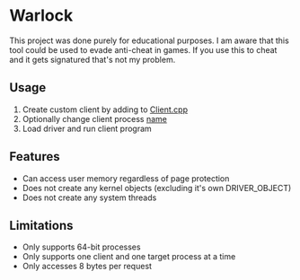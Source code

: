 # Warlock
This project was done purely for educational purposes. I am aware that this tool could be used to evade anti-cheat in games. If you use this to cheat and it gets signatured that's not my problem.



## Usage

1. Create custom client by adding to [Client.cpp](https://github.com/Tserith/Warlock/blob/master/Client/Client.cpp)
2. Optionally change client process [name](https://github.com/Tserith/Warlock/blob/master/Warlock/Common.h#L5)
3. Load driver and run client program



## Features

- Can access user memory regardless of page protection
- Does not create any kernel objects (excluding it's own DRIVER_OBJECT)
- Does not create any system threads



## Limitations

- Only supports 64-bit processes
- Only supports one client and one target process at a time
- Only accesses 8 bytes per request